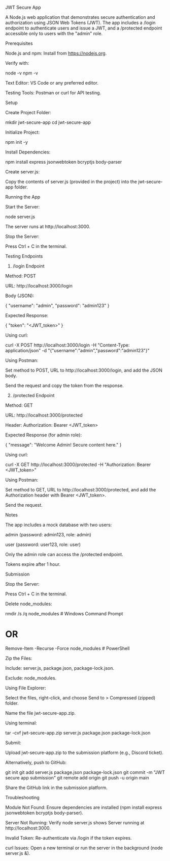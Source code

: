 JWT Secure App

A Node.js web application that demonstrates secure authentication and authorization using JSON Web Tokens (JWT). The app includes a /login endpoint to authenticate users and issue a JWT, and a /protected endpoint accessible only to users with the "admin" role.

Prerequisites





Node.js and npm: Install from https://nodejs.org.





Verify with:

node -v
npm -v



Text Editor: VS Code or any preferred editor.



Testing Tools: Postman or curl for API testing.

Setup





Create Project Folder:

mkdir jwt-secure-app
cd jwt-secure-app



Initialize Project:

npm init -y



Install Dependencies:

npm install express jsonwebtoken bcryptjs body-parser



Create server.js:





Copy the contents of server.js (provided in the project) into the jwt-secure-app folder.

Running the App





Start the Server:

node server.js





The server runs at http://localhost:3000.



Stop the Server:





Press Ctrl + C in the terminal.

Testing Endpoints

1. /login Endpoint





Method: POST



URL: http://localhost:3000/login



Body (JSON):

{
  "username": "admin",
  "password": "admin123"
}



Expected Response:

{
  "token": "<JWT_token>"
}



Using curl:

curl -X POST http://localhost:3000/login -H "Content-Type: application/json" -d "{\"username\":\"admin\",\"password\":\"admin123\"}"



Using Postman:





Set method to POST, URL to http://localhost:3000/login, and add the JSON body.



Send the request and copy the token from the response.

2. /protected Endpoint





Method: GET



URL: http://localhost:3000/protected



Header: Authorization: Bearer <JWT_token>



Expected Response (for admin role):

{
  "message": "Welcome Admin! Secure content here."
}



Using curl:

curl -X GET http://localhost:3000/protected -H "Authorization: Bearer <JWT_token>"



Using Postman:





Set method to GET, URL to http://localhost:3000/protected, and add the Authorization header with Bearer <JWT_token>.



Send the request.

Notes





The app includes a mock database with two users:





admin (password: admin123, role: admin)



user (password: user123, role: user)



Only the admin role can access the /protected endpoint.



Tokens expire after 1 hour.

Submission





Stop the Server:





Press Ctrl + C in the terminal.



Delete node_modules:

rmdir /s /q node_modules  # Windows Command Prompt
# OR
Remove-Item -Recurse -Force node_modules  # PowerShell



Zip the Files:





Include: server.js, package.json, package-lock.json.



Exclude: node_modules.



Using File Explorer:





Select the files, right-click, and choose Send to > Compressed (zipped) folder.



Name the file jwt-secure-app.zip.



Using terminal:

tar -cvf jwt-secure-app.zip server.js package.json package-lock.json



Submit:





Upload jwt-secure-app.zip to the submission platform (e.g., Discord ticket).



Alternatively, push to GitHub:

git init
git add server.js package.json package-lock.json
git commit -m "JWT secure app submission"
git remote add origin <your-repo-url>
git push -u origin main

Share the GitHub link in the submission platform.

Troubleshooting





Module Not Found: Ensure dependencies are installed (npm install express jsonwebtoken bcryptjs body-parser).



Server Not Running: Verify node server.js shows Server running at http://localhost:3000.



Invalid Token: Re-authenticate via /login if the token expires.



curl Issues: Open a new terminal or run the server in the background (node server.js &).
